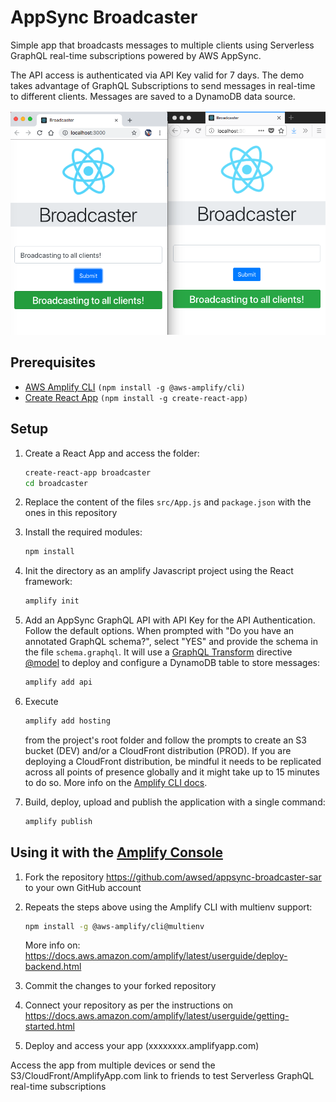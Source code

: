 # AppSync Broadcaster

Simple app that broadcasts messages to multiple clients using Serverless GraphQL real-time subscriptions powered by AWS AppSync.

The API access is authenticated via API Key valid for 7 days. The demo takes advantage of GraphQL Subscriptions to send messages in real-time to different clients. Messages are saved to a DynamoDB data source.

![Screnshot](/media/broadcaster.png)

## Prerequisites

- [AWS Amplify CLI](https://github.com/aws-amplify/amplify-cli) `(npm install -g @aws-amplify/cli)`
- [Create React App](https://github.com/facebook/create-react-app) `(npm install -g create-react-app)`

## Setup

1. Create a React App and access the folder: 
   
   ```bash
   create-react-app broadcaster
   cd broadcaster
   ```
2. Replace the content of the files `src/App.js` and `package.json` with the ones in this repository
3. Install the required modules:

    ```bash
    npm install
    ```

4. Init the directory as an amplify Javascript project using the React framework:
   
    ```bash
    amplify init
    ```

5. Add an AppSync GraphQL API with API Key for the API Authentication. Follow the default options. When prompted with "Do you have an annotated GraphQL schema?", select "YES" and provide the schema in the file `schema.graphql`. It will use a [GraphQL Transform](https://aws-amplify.github.io/docs/cli/graphql?sdk=js) directive [@model](https://aws-amplify.github.io/docs/cli/graphql?sdk=js#model) to deploy and configure a DynamoDB table to store messages:

    ```bash
    amplify add api
    ```

6. Execute 

    ```bash
    amplify add hosting
    ``` 

    from the project's root folder and follow the prompts to create an S3 bucket (DEV) and/or a CloudFront distribution (PROD). If you are deploying a CloudFront distribution, be mindful it needs to be replicated across all points of presence globally and it might take up to 15 minutes to do so. More info on the [Amplify CLI docs](https://aws-amplify.github.io/docs/cli/hosting?sdk=js).
7. Build, deploy, upload and publish the application with a single command:

   ```bash
   amplify publish
   ```

## Using it with the [Amplify Console](https://aws.amazon.com/amplify/console/)

1. Fork the repository https://github.com/awsed/appsync-broadcaster-sar to your own GitHub account
2. Repeats the steps above using the Amplify CLI with multienv support:

    ```bash
    npm install -g @aws-amplify/cli@multienv
    ```

    More info on: https://docs.aws.amazon.com/amplify/latest/userguide/deploy-backend.html

3. Commit the changes to your forked repository
4. Connect your repository as per the instructions on https://docs.aws.amazon.com/amplify/latest/userguide/getting-started.html
5. Deploy and access your app (xxxxxxxx.amplifyapp.com)

Access the app from multiple devices or send the S3/CloudFront/AmplifyApp.com link to friends to test Serverless GraphQL real-time subscriptions
